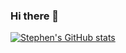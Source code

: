 ### Hi there 👋
[![Stephen's GitHub stats](https://github-readme-stats.vercel.app/api?username=stephenm7777)](https://github.com/stephenm7777/github-readme-stats)
<!--
**stephenm7777/stephenm7777** is a ✨ _special_ ✨ repository because its `README.md` (this file) appears on your GitHub profile.

Here are some ideas to get you started:

- 🔭 I’m currently working on ...
- 🌱 I’m currently learning ...
- 👯 I’m looking to collaborate on ...
- 🤔 I’m looking for help with ...
- 💬 Ask me about ...
- 📫 How to reach me: ...
- 😄 Pronouns: ...
- ⚡ Fun fact: ...
-->
